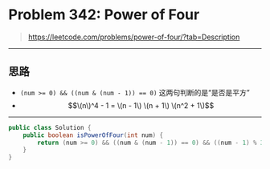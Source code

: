 # Problem 342: Power of Four

> https://leetcode.com/problems/power-of-four/?tab=Description

-------------

## 思路

* `(num >= 0) && ((num & (num - 1)) == 0)` 这两句判断的是“是否是平方”
* $$\(n\)^4 - 1 = \(n - 1\) \(n + 1\) \(n^2 + 1\)$$

------------

```java
public class Solution {
    public boolean isPowerOfFour(int num) {
        return (num >= 0) && ((num & (num - 1)) == 0) && ((num - 1) % 3 == 0);
    }
}
```



